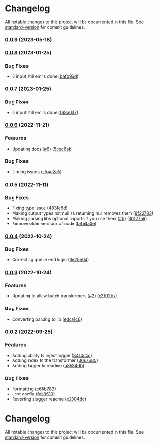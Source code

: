 # Changelog

All notable changes to this project will be documented in this file. See [standard-version](https://github.com/conventional-changelog/standard-version) for commit guidelines.

### [0.0.9](https://github.com/christopher-caldwell/etl-helper/compare/v0.0.8...v0.0.9) (2023-05-18)

### [0.0.8](https://github.com/christopher-caldwell/etl-helper/compare/v0.0.7...v0.0.8) (2023-01-25)


### Bug Fixes

* 0 input still emits done ([bafb96d](https://github.com/christopher-caldwell/etl-helper/commit/bafb96d8c3f904ea8761109f317eee612b06df37))

### [0.0.7](https://github.com/christopher-caldwell/etl-helper/compare/v0.0.6...v0.0.7) (2023-01-25)


### Bug Fixes

* 0 input still emits done ([f68a037](https://github.com/christopher-caldwell/etl-helper/commit/f68a037c05e65932e251c61e562c3287394a8e37))

### [0.0.6](https://github.com/christopher-caldwell/etl-helper/compare/v0.0.5...v0.0.6) (2022-11-21)


### Features

* Updating docs ([#6](https://github.com/christopher-caldwell/etl-helper/issues/6)) ([5dec6ab](https://github.com/christopher-caldwell/etl-helper/commit/5dec6abf536693024196be584d97e0fd8554e9eb))


### Bug Fixes

* Linting issues ([e94e2a6](https://github.com/christopher-caldwell/etl-helper/commit/e94e2a68d4e96649d63882c27c67d24d8291c6ec))

### [0.0.5](https://github.com/christopher-caldwell/etl-helper/compare/v0.0.4...v0.0.5) (2022-11-11)


### Bug Fixes

* Fixing type issue ([4831e6d](https://github.com/christopher-caldwell/etl-helper/commit/4831e6d519d1357ad33013a84badfd62df14e253))
* Making output types not null as returning null removes them ([8f22783](https://github.com/christopher-caldwell/etl-helper/commit/8f227836d0f3e91e81333b3b76478ae9078ec823))
* Making parsing libs optional imports if you use them ([#5](https://github.com/christopher-caldwell/etl-helper/issues/5)) ([8b12756](https://github.com/christopher-caldwell/etl-helper/commit/8b12756fddd5766a08a46bf476ea4229ab7f7309))
* Remove older versions of node ([b4e8a5e](https://github.com/christopher-caldwell/etl-helper/commit/b4e8a5ea790c78658749368d6b524ac68fab8763))

### [0.0.4](https://github.com/christopher-caldwell/etl-helper/compare/v0.0.3...v0.0.4) (2022-10-24)


### Bug Fixes

* Correcting queue end logic ([3e25e04](https://github.com/christopher-caldwell/etl-helper/commit/3e25e040ecc16f0d139cd24eb157f72778b9c209))

### [0.0.3](https://github.com/christopher-caldwell/etl-helper/compare/v0.0.2...v0.0.3) (2022-10-24)


### Features

* Updating to allow batch transformers ([#2](https://github.com/christopher-caldwell/etl-helper/issues/2)) ([c2102b7](https://github.com/christopher-caldwell/etl-helper/commit/c2102b71744dda830eebd52a1077885389591d1f))


### Bug Fixes

* Converting parsing to lib ([edce1c6](https://github.com/christopher-caldwell/etl-helper/commit/edce1c62d08f9fb116d72f51646ecd4339f88b84))

### 0.0.2 (2022-09-25)


### Features

* Adding ability to inject logger ([3414c4c](https://github.com/christopher-caldwell/etl-helper/commit/3414c4cbf47b9603b67820214ee4099dcacf205a))
* Adding index to the transformer ([3667685](https://github.com/christopher-caldwell/etl-helper/commit/3667685dd3825200b85a5d7a1ca731dfeebdc7b7))
* Adding logger to readme ([a8534db](https://github.com/christopher-caldwell/etl-helper/commit/a8534dbe6354b87465701c0ba5041fa607649d01))


### Bug Fixes

* Formatting ([e68b783](https://github.com/christopher-caldwell/etl-helper/commit/e68b783693b95f3e5ac3aebd4c75fa6b4e8680f6))
* Jest config ([fcb8f39](https://github.com/christopher-caldwell/etl-helper/commit/fcb8f39a6590a1a83619fc6e14f92c7ddb9f83cb))
* Reverting slugger readme ([e2304dc](https://github.com/christopher-caldwell/etl-helper/commit/e2304dc44e8ad105c683132311f53aa0dc2778e5))

# Changelog

All notable changes to this project will be documented in this file. See [standard-version](https://github.com/conventional-changelog/standard-version) for commit guidelines.
